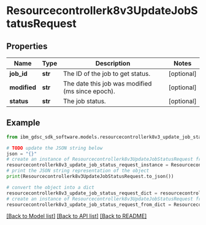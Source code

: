 # Resourcecontrollerk8v3UpdateJobStatusRequest


## Properties

Name | Type | Description | Notes
------------ | ------------- | ------------- | -------------
**job_id** | **str** | The ID of the job to get status. | [optional] 
**modified** | **str** | The date this job was modified (ms since epoch). | [optional] 
**status** | **str** | The job status. | [optional] 

## Example

```python
from ibm_gdsc_sdk_software.models.resourcecontrollerk8v3_update_job_status_request import Resourcecontrollerk8v3UpdateJobStatusRequest

# TODO update the JSON string below
json = "{}"
# create an instance of Resourcecontrollerk8v3UpdateJobStatusRequest from a JSON string
resourcecontrollerk8v3_update_job_status_request_instance = Resourcecontrollerk8v3UpdateJobStatusRequest.from_json(json)
# print the JSON string representation of the object
print(Resourcecontrollerk8v3UpdateJobStatusRequest.to_json())

# convert the object into a dict
resourcecontrollerk8v3_update_job_status_request_dict = resourcecontrollerk8v3_update_job_status_request_instance.to_dict()
# create an instance of Resourcecontrollerk8v3UpdateJobStatusRequest from a dict
resourcecontrollerk8v3_update_job_status_request_from_dict = Resourcecontrollerk8v3UpdateJobStatusRequest.from_dict(resourcecontrollerk8v3_update_job_status_request_dict)
```
[[Back to Model list]](../README.md#documentation-for-models) [[Back to API list]](../README.md#documentation-for-api-endpoints) [[Back to README]](../README.md)


